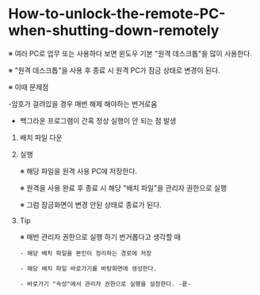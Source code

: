 # How-to-unlock-the-remote-PC-when-shutting-down-remotely

※ 여러 PC로 업무 또는 사용하다 보면 윈도우 기본 "원격 데스크톱"을  많이 사용한다.

※ "원격 데스크톱"을 사용 후 종료 시 원격 PC가 잠금 상태로 변경이 된다. 

※ 이때 문제점

   -암호가 걸려있을 경우 매번 해제 해야하는 번거로움

   - 백그라운 프로그램이 간혹 정상 실행이 안 되는 점 발생


1. 배치 파일 다운

2. 실행

    ※ 해당 파일을 원격 사용 PC에 저장한다.

    ※ 원격을 사용 완료 후 종료 시 해당 "배치 파일"을 관리자 권한으로 실행 

    ※ 그럼 잠금화면이 변경 안된 상태로 종료가 된다.

 

3. Tip

   ※ 매번 관리자 권한으로 실행 하기 번거롭다고 생각할 때

       - 해당 배치 파일을 본인이 정리하는 경로에 저장

       - 해당 배치 파일 바로가기를 바탕화면에 생성한다. 

       - 바로가기 "속성"에서 관리자 권한으로 실행을 설정한다. -끝-
